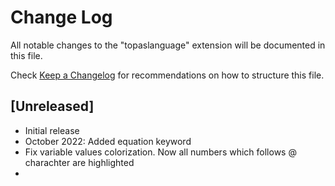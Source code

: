 # Change Log

All notable changes to the "topaslanguage" extension will be documented in this file.

Check [Keep a Changelog](http://keepachangelog.com/) for recommendations on how to structure this file.

## [Unreleased]

- Initial release
- October 2022: Added equation keyword
- Fix variable values colorization. Now all numbers which follows @ charachter are highlighted
- 